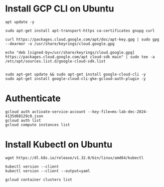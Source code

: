 # Install GCP CLI on Ubuntu

	apt update -y
	
	sudo apt-get install apt-transport-https ca-certificates gnupg curl
	
	curl https://packages.cloud.google.com/apt/doc/apt-key.gpg | sudo gpg --dearmor -o /usr/share/keyrings/cloud.google.gpg
	
	echo "deb [signed-by=/usr/share/keyrings/cloud.google.gpg] https://packages.cloud.google.com/apt cloud-sdk main" | sudo tee -a /etc/apt/sources.list.d/google-cloud-sdk.list
	
	
	sudo apt-get update && sudo apt-get install google-cloud-cli -y 
	sudo apt-get install google-cloud-cli-gke-gcloud-auth-plugin -y 
	
# Authenticate
	
	gcloud auth activate-service-account --key-file=ms-lab-dec-2024-4135d68129c8.json
	gcloud auth list
	gcloud compute instances list
	
# Install Kubectl on Ubuntu

	wget https://dl.k8s.io/release/v1.32.0/bin/linux/amd64/kubectl

	kubectl version --client
	kubectl version --client --output=yaml
	
	gcloud container clusters list


